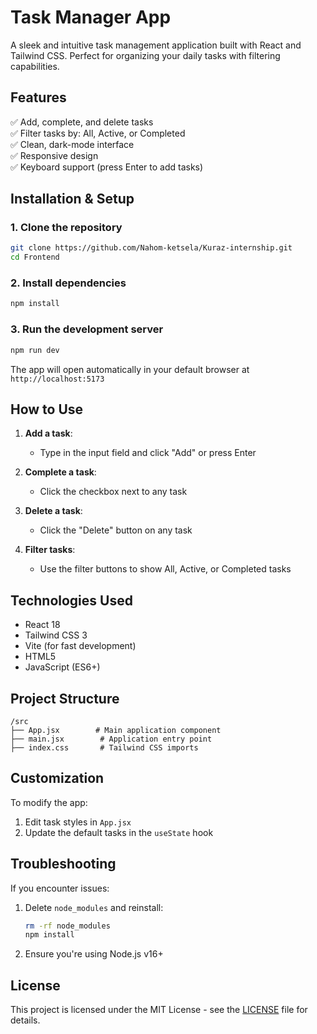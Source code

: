 
# Task Manager App



A sleek and intuitive task management application built with React and Tailwind CSS. Perfect for organizing your daily tasks with filtering capabilities.

## Features

✅ Add, complete, and delete tasks  
✅ Filter tasks by: All, Active, or Completed  
✅ Clean, dark-mode interface  
✅ Responsive design  
✅ Keyboard support (press Enter to add tasks)  

## Installation & Setup

### 1. Clone the repository
```bash
git clone https://github.com/Nahom-ketsela/Kuraz-internship.git
cd Frontend
```

### 2. Install dependencies
```bash
npm install
```

### 3. Run the development server
```bash
npm run dev
```

The app will open automatically in your default browser at `http://localhost:5173`

## How to Use

1. **Add a task**:
   - Type in the input field and click "Add" or press Enter

2. **Complete a task**:
   - Click the checkbox next to any task

3. **Delete a task**:
   - Click the "Delete" button on any task

4. **Filter tasks**:
   - Use the filter buttons to show All, Active, or Completed tasks

## Technologies Used

- React 18
- Tailwind CSS 3
- Vite (for fast development)
- HTML5
- JavaScript (ES6+)

## Project Structure

```
/src
├── App.jsx        # Main application component
├── main.jsx        # Application entry point
├── index.css       # Tailwind CSS imports

```

## Customization

To modify the app:


1. Edit task styles in `App.jsx`
2. Update the default tasks in the `useState` hook

## Troubleshooting

If you encounter issues:
1. Delete `node_modules` and reinstall:
   ```bash
   rm -rf node_modules
   npm install
   ```
2. Ensure you're using Node.js v16+

## License

This project is licensed under the MIT License - see the [LICENSE](LICENSE) file for details.


